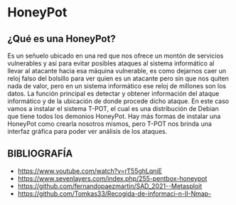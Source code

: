 # HoneyPot

## ¿Qué es una HoneyPot?

Es un señuelo ubicado en una red que nos ofrece un montón de servicios vulnerables y así para evitar posibles ataques al sistema informático al llevar al atacante hacia esa máquina vulnerable, es como dejarnos caer un reloj falso del bolsillo para ver quien es un atacante pero sin que nos quiten nada de valor, pero en un sistema informático ese reloj de millones son los datos. 
La función principal es detectar y obtener información del ataque informático y de la ubicación de donde procede dicho ataque.
En este caso vamos a instalar el sistema T-POT, el cual es una distribución de Debian que tiene todos los demonios HoneyPot.
Hay más formas de instalar una HoneyPot como crearla nosotros mismos, pero T-POT nos brinda una interfaz gráfica para poder ver análisis de los ataques.







## BIBLIOGRAFÍA
- https://www.youtube.com/watch?v=rT55ghLqniE
- https://www.sevenlayers.com/index.php/255-pentbox-honeypot
- https://github.com/fernandopaezmartin/SAD_2021--Metasploit
- https://github.com/Tomkas33/Recogida-de-informaci-n-II-Nmap-
